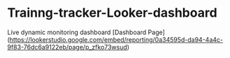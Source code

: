 # Trainng-tracker-Looker-dashboard
Live dynamic monitoring dashboard
[Dashboard Page] (https://lookerstudio.google.com/embed/reporting/0a34595d-da94-4a4c-9f83-76dc6a9122eb/page/p_zfko73wsud)
